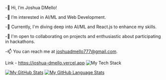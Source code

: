 -👋 Hi, I’m Joshua DMello!

-👀 I’m interested in AI/ML and Web Development.

-🌱 Currently, I'm diving deep into AI/ML and React.js to enhance my skills.

-💼 I'm open to collaborating on projects and enthusiastic about participating in hackathons.

-📫 You can reach me at joshuadmello777@gmail.com.

Link - https://joshua-dmello.vercel.app
![My Tech Stack]([https://github-readme-tech-stack.vercel.app/api/cards?fontSize=25&lineHeight=8&lineCount=2&width=1200&line1=react%2Creact%2C1897d6%3Bhtml%2Chtml%2Cbd1a1a%3Bcss%2Ccss%2C1489e7%3Bjavascript%2Cjs%2Cddef18%3Bbootstrap%2Cbootstrap%2C8e0ca8%3Btailwind+css%2Ctailwind%2C16bd97%3B&line2=python%2Cpython%2Cc91fc4%3Bmysql%2Cmysql%2C20dbbe%3Bflutter%2Cflutter%2C17c8a0%3Bdart%2Cdart%2C063e86%3Barduino%2Carduino%2Cd01515%3Bjava%2Cjava%2Cc80d0d%3B](https://github-readme-tech-stack.vercel.app/api/cards?lineCount=3&theme=github_dark_red&width=600&line1=react%2Creact%2C58a6ff%3Bmongodb%2Cmongodb%2C47A248%3Bpostgresql%2Cpostgresql%2C094278%3Bjavascript%2Cjs%2Cb3dd0c%3Bbootstrap%2Cbootstrap%2C330092%3B&line2=springboot%2Cspringboot%2C6DB33F%3Bmysql%2Cmysql%2C066e81%3Bmariadb%2Cmariadb%2C2e9bae%3Bpython%2Cpython%2Cc5ce1f%3B&line3=flutter%2Cflutter%2C006d93%3Bdart%2Cdart%2C021192%3Breact+native%2Creactnative%2C0d5bcf%3Bsqlite%2Csqlite%2C00a6cc%3Bstreamlit%2Cstreamlit%2Cb40a0a%3B))

[![My GitHub Stats](https://github-readme-stats.vercel.app/api/?username=Joshuadmello04&count_private=true&theme=tokyonight&showicons=true)]()
[![My GitHub Language Stats](https://github-readme-stats.vercel.app/api/top-langs/?username=Joshuadmello04&langs_count=5&theme=tokyonight)]()

<!---
Joshuadmello04/Joshuadmello04 is a ✨ special ✨ repository because its `README.md` (this file) appears on your GitHub profile.
You can click the Preview link to take a look at your changes.
--->
